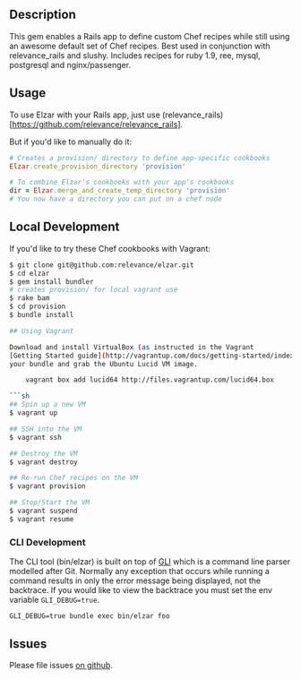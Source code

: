 ## Description
This gem enables a Rails app to define custom Chef recipes while still using an awesome default set
of Chef recipes. Best used in conjunction with relevance\_rails and slushy. Includes recipes for
ruby 1.9, ree, mysql, postgresql and nginx/passenger.

## Usage

To use Elzar with your Rails app, just use (relevance_rails)[https://github.com/relevance/relevance_rails].

But if you'd like to manually do it:

```ruby
# Creates a provision/ directory to define app-specific cookbooks
Elzar.create_provision_directory 'provision'

# To combine Elzar's cookbooks with your app's cookbooks
dir = Elzar.merge_and_create_temp_directory 'provision'
# You now have a directory you can put on a chef node
```

## Local Development

If you'd like to try these Chef cookbooks with Vagrant:

```sh
$ git clone git@github.com:relevance/elzar.git
$ cd elzar
$ gem install bundler
# creates provision/ for local vagrant use
$ rake bam
$ cd provision
$ bundle install

## Using Vagrant

Download and install VirtualBox (as instructed in the Vagrant
[Getting Started guide](http://vagrantup.com/docs/getting-started/index.html)). Then set up
your bundle and grab the Ubuntu Lucid VM image.

    vagrant box add lucid64 http://files.vagrantup.com/lucid64.box

```sh
## Spin up a new VM
$ vagrant up

## SSH into the VM
$ vagrant ssh

## Destroy the VM
$ vagrant destroy

## Re-run Chef recipes on the VM
$ vagrant provision

## Stop/Start the VM
$ vagrant suspend
$ vagrant resume
```

### CLI Development

The CLI tool (bin/elzar) is built on top of [GLI](https://github.com/davetron5000/gli)
which is a command line parser modelled after Git. Normally any
exception that occurs while running a command results in only the error
message being displayed, not the backtrace. If you would like to view
the backtrace you must set the env variable `GLI_DEBUG=true`.

    GLI_DEBUG=true bundle exec bin/elzar foo

## Issues

Please file issues [on github](https://github.com/relevance/elzar/issues).
